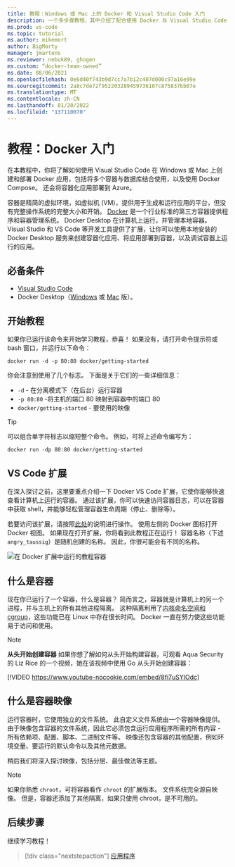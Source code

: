```yaml
---
title: 教程：Windows 或 Mac 上的 Docker 和 Visual Studio Code 入门
description: 一个多步骤教程，其中介绍了配合使用 Docker 与 Visual Studio Code 的基础知识。
ms.prod: vs-code
ms.topic: tutorial
ms.author: mikemort
author: BigMorty
manager: jmartens
ms.reviewer: nebuk89, ghogen
ms.custom: “docker-team-owned”
ms.date: 08/06/2021
ms.openlocfilehash: 0e6d40f743b9d7cc7a7b12c407d000c97a16e99e
ms.sourcegitcommit: 2a8c7de72f952203289459736107c875837bb07e
ms.translationtype: MT
ms.contentlocale: zh-CN
ms.lasthandoff: 01/20/2022
ms.locfileid: "137110070"
---
```

# <a name="tutorial-get-started-with-docker"></a>教程：Docker 入门

在本教程中，你将了解如何使用 Visual Studio Code 在 Windows 或 Mac 上创建和部署 Docker 应用，包括将多个容器与数据库结合使用，以及使用 Docker Compose。 还会将容器化应用部署到 Azure。

容器是精简的虚拟环境，如虚拟机 (VM)，提供用于生成和运行应用的平台，但没有完整操作系统的完整大小和开销。 [Docker](https://www.docker.com) 是一个行业标准的第三方容器提供程序和容器管理系统。 Docker Desktop 在计算机上运行，并管理本地容器。 Visual Studio 和 VS Code 等开发工具提供了扩展，让你可以使用本地安装的 Docker Desktop 服务来创建容器化应用、将应用部署到容器，以及调试容器上运行的应用。

## <a name="prerequisites"></a>必备条件

- [Visual Studio Code](https://code.visualstudio.com/download)
- Docker Desktop（[Windows](https://docs.docker.com/docker-for-windows/install/) 或 [Mac](https://docs.docker.com/docker-for-mac/install/) 版）。

## <a name="start-the-tutorial"></a>开始教程

如果你已运行该命令来开始学习教程，恭喜！  如果没有，请打开命令提示符或 bash 窗口，并运行以下命令：

```cli
docker run -d -p 80:80 docker/getting-started
```

你会注意到使用了几个标志。 下面是关于它们的一些详细信息：

- `-d` - 在分离模式下（在后台）运行容器
- `-p 80:80` -将主机的端口 80 映射到容器中的端口 80
- `docker/getting-started` - 要使用的映像

> [!TIP]
> 可以组合单字符标志以缩短整个命令。
> 例如，可将上述命令编写为：
>
> ```cli
> docker run -dp 80:80 docker/getting-started
> ```

## <a name="the-vs-code-extension"></a>VS Code 扩展

在深入探讨之前，这里要重点介绍一下 Docker VS Code 扩展，它使你能够快速查看计算机上运行的容器。 通过该扩展，你可以快速访问容器日志，可以在容器中获取 shell，并能够轻松管理容器生命周期（停止、删除等）。

若要访问该扩展，请按照[此处](https://code.visualstudio.com/docs/containers/overview)的说明进行操作。 使用左侧的 Docker 图标打开 Docker 视图。 如果现在打开扩展，你将看到此教程正在运行！ 容器名称（下述 `angry_taussig`）是随机创建的名称。 因此，你很可能会有不同的名称。

![在 Docker 扩展中运行的教程容器](media/vs-tutorial-in-extension.png)

## <a name="what-is-a-container"></a>什么是容器

现在你已运行了一个容器，什么是容器？ 简而言之，容器就是计算机上的另一个进程，并与主机上的所有其他进程隔离。 这种隔离利用了[内核命名空间和 cgroup](https://medium.com/@saschagrunert/demystifying-containers-part-i-kernel-space-2c53d6979504)，这些功能已在 Linux 中存在很长时间。 Docker 一直在努力使这些功能易于访问和使用。

> [!NOTE]
> **从头开始创建容器** 如果你想了解如何从头开始构建容器，可观看 Aqua Security 的 Liz Rice 的一个视频，她在该视频中使用 Go 从头开始创建容器：
>
> [!VIDEO https://www.youtube-nocookie.com/embed/8fi7uSYlOdc]

## <a name="what-is-a-container-image"></a>什么是容器映像

运行容器时，它使用独立的文件系统。 此自定义文件系统由一个容器映像提供。 由于映像包含容器的文件系统，因此它必须包含运行应用程序所需的所有内容 - 所有依赖项、配置、脚本、二进制文件等。 映像还包含容器的其他配置，例如环境变量、要运行的默认命令以及其他元数据。

稍后我们将深入探讨映像，包括分层、最佳做法等主题。

> [!NOTE]
> 如果你熟悉 `chroot`，可将容器看作 `chroot` 的扩展版本。 文件系统完全源自映像。 但是，容器还添加了其他隔离，如果只使用 chroot，是不可用的。

## <a name="next-steps"></a>后续步骤

继续学习教程！

> [!div class="nextstepaction"]
> [应用程序](your-application.md)
